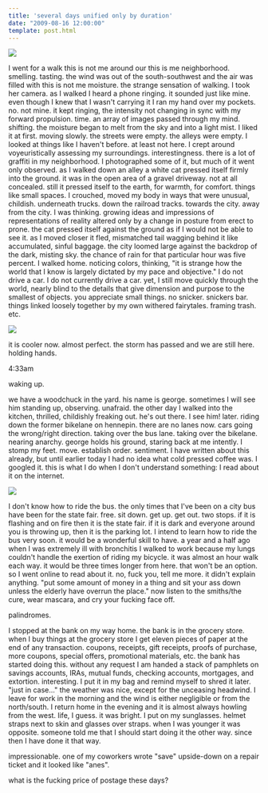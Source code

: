 ```yaml
---
title: 'several days unified only by duration'
date: "2009-08-16 12:00:00"
template: post.html
---
```


![](http://slowtheory.openphoto.me.s3.amazonaws.com/custom/200908/how-my-life-will-end_3826741579_o-4b6f2c_1024x1024.jpg)

I went for a walk this is not me around our this is me neighborhood. smelling. tasting. the wind was out of the south-southwest and the air was filled with this is not me moisture. the strange sensation of walking. I took her camera. as I walked I heard a phone ringing. it sounded just like mine. even though I knew that I wasn't carrying it I ran my hand over my pockets. no. not mine. it kept ringing, the intensity not changing in sync with my forward propulsion. time. an array of images passed through my mind. shifting. the moisture began to melt from the sky and into a light mist. I liked it at first. moving slowly. the streets were empty. the alleys were empty. I looked at things like I haven't before. at least not here. I crept around voyeuristically assessing my surroundings. interestingness. there is a lot of graffiti in my neighborhood. I photographed some of it, but much of it went only observed. as I walked down an alley a white cat pressed itself firmly into the ground. it was in the open area of a gravel driveway. not at all concealed. still it pressed itself to the earth, for warmth, for comfort. things like small spaces. I crouched, moved my body in ways that were unusual, childish. underneath trucks. down the railroad tracks. towards the city. away from the city. I was thinking. growing ideas and impressions of representations of reality altered only by a change in posture from erect to prone. the cat pressed itself against the ground as if I would not be able to see it. as I moved closer it fled, mismatched tail wagging behind it like accumulated, sinful baggage. the city loomed large against the backdrop of the dark, misting sky. the chance of rain for that particular hour was five percent. I walked home. noticing colors, thinking, "it is strange how the world that I know is largely dictated by my pace and objective." I do not drive a car. I do not currently drive a car. yet, I still move quickly through the world, nearly blind to the details that give dimension and purpose to the smallest of objects. you appreciate small things. no snicker. snickers bar. things linked loosely together by my own withered fairytales. framing trash. etc.

![](http://slowtheory.openphoto.me.s3.amazonaws.com/custom/200908/railroad-tracks_3827538080_o-7dfea8_1024x1024.jpg)

it is cooler now. almost perfect. the storm has passed and we are still here. holding hands.

4:33am

waking up.

we have a woodchuck in the yard. his name is george. sometimes I will see him standing up, observing. unafraid. the other day I walked into the kitchen, thrilled, childishly freaking out. he's out there. I see him! later. riding down the former bikelane on hennepin. there are no lanes now. cars going the wrong/right direction. taking over the bus lane. taking over the bikelane. nearing anarchy. george holds his ground, staring back at me intently. I stomp my feet. move. establish order. sentiment. I have written about this already, but until earlier today I had no idea what cold pressed coffee was. I googled it. this is what I do when I don't understand something: I read about it on the internet.

![](http://slowtheory.openphoto.me.s3.amazonaws.com/custom/200908/the-groundhog_3817966819_o-700ed6_800x800.jpg)

I don't know how to ride the bus. the only times that I've been on a city bus have been for the state fair. free. sit down. get up. get out. two stops. if it is flashing and on fire then it is the state fair. if it is dark and everyone around you is throwing up, then it is the parking lot. I intend to learn how to ride the bus very soon. it would be a wonderful skill to have. a year and a half ago when I was extremely ill with bronchitis I walked to work because my lungs couldn't handle the exertion of riding my bicycle. it was almost an hour walk each way. it would be three times longer from here. that won't be an option. so I went online to read about it. no, fuck you, tell me more. it didn't explain anything. "put some amount of money in a thing and sit your ass down unless the elderly have overrun the place." now listen to the smiths/the cure, wear mascara, and cry your fucking face off.

palindromes.

I stopped at the bank on my way home. the bank is in the grocery store. when I buy things at the grocery store I get eleven pieces of paper at the end of any transaction. coupons, receipts, gift receipts, proofs of purchase, more coupons, special offers, promotional materials, etc. the bank has started doing this. without any request I am handed a stack of pamphlets on savings accounts, IRAs, mutual funds, checking accounts, mortgages, and extortion. interesting. I put it in my bag and remind myself to shred it later. "just in case..." the weather was nice, except for the unceasing headwind. I leave for work in the morning and the wind is either negligible or from the north/south. I return home in the evening and it is almost always howling from the west. life, I guess. it was bright. I put on my sunglasses. helmet straps next to skin and glasses over straps. when I was younger it was opposite. someone told me that I should start doing it the other way. since then I have done it that way.

impressionable. one of my coworkers wrote "save" upside-down on a repair ticket and it looked like "anes".

what is the fucking price of postage these days?